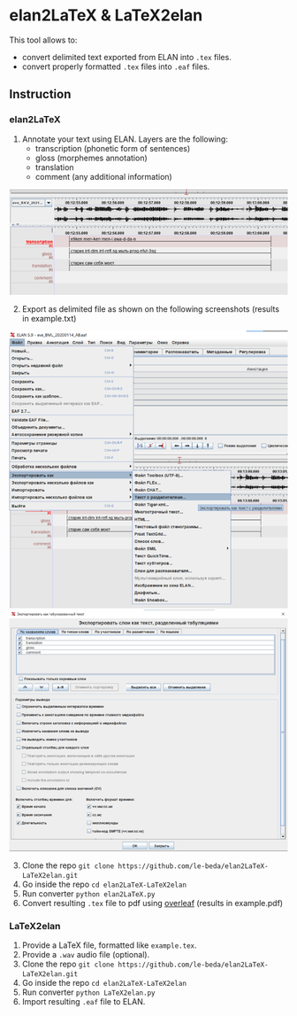 # elan2LaTeX & LaTeX2elan

This tool allows to:
* convert delimited text exported from ELAN into `.tex` files.
* convert properly formatted `.tex` files into `.eaf` files.

## Instruction

### elan2LaTeX
1. Annotate your text using ELAN. Layers are the following:
   * transcription (phonetic form of sentences)
   * gloss (morphemes annotation)
   * translation
   * comment (any additional information)

![example.eaf screenshot](imgs/elan_example.png)

2. Export as delimited file as shown on the following screenshots (results in example.txt)

![export example](imgs/export_example.png)
![export example](imgs/settings_example.png)

3. Clone the repo `git clone https://github.com/le-beda/elan2LaTeX-LaTeX2elan.git`
4. Go inside the repo `cd elan2LaTeX-LaTeX2elan`
5. Run converter `python elan2LaTeX.py`
6. Convert resulting `.tex` file to pdf using [overleaf](https://www.overleaf.com/) (results in example.pdf)

### LaTeX2elan
1. Provide a LaTeX file, formatted like `example.tex`.
2. Provide a `.wav` audio file (optional).
3. Clone the repo `git clone https://github.com/le-beda/elan2LaTeX-LaTeX2elan.git`
4. Go inside the repo `cd elan2LaTeX-LaTeX2elan`
5. Run converter `python LaTeX2elan.py`
6. Import resulting `.eaf` file to ELAN.
